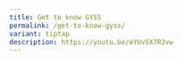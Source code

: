```yaml
---
title: Get to know GYSS
permalink: /get-to-know-gyss/
variant: tiptap
description: https://youtu.be/mYUvSX7R3vw
---
```

